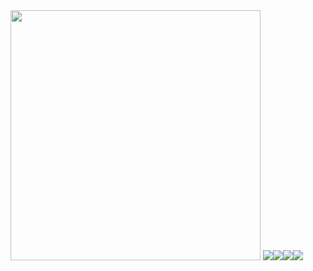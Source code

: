 <img src="https://files.catbox.moe/pqs17s.jpg" width="400px">
<img src="https://files.catbox.moe/3c9ozb.png"><img src="https://files.catbox.moe/4cfny2.png"><img src="https://files.catbox.moe/sflggl.gif"><img src="https://files.catbox.moe/m35ykp.jpg">

